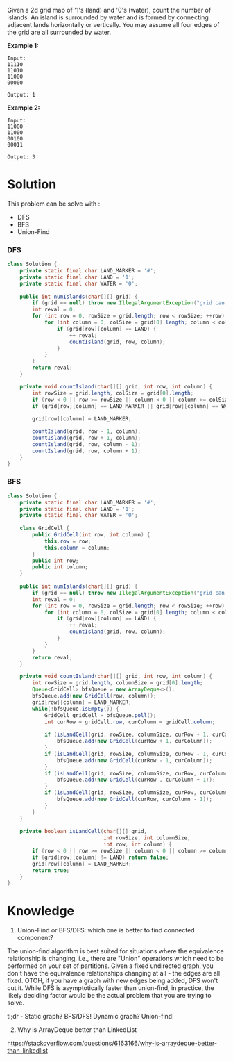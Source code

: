 Given a 2d grid map of '1's (land) and '0's (water), count the number of islands. An island is surrounded by water and is formed by connecting adjacent lands horizontally or vertically. You may assume all four edges of the grid are all surrounded by water.

__Example 1:__

```
Input:
11110
11010
11000
00000

Output: 1
```

__Example 2:__

```
Input:
11000
11000
00100
00011

Output: 3
```

# Solution

This problem can be solve with :
* DFS
* BFS
* Union-Find

### DFS

```java
class Solution {
    private static final char LAND_MARKER = '#';
    private static final char LAND = '1';
    private static final char WATER = '0';
    
    public int numIslands(char[][] grid) {
        if (grid == null) throw new IllegalArgumentException("grid can't be null!");
        int reval = 0;
        for (int row = 0, rowSize = grid.length; row < rowSize; ++row) {
            for (int column = 0, colSize = grid[0].length; column < colSize; ++ column) {
                if (grid[row][column] == LAND) {
                    ++ reval;
                    countIsland(grid, row, column);
                }
            }
        }
        return reval;
    }

    private void countIsland(char[][] grid, int row, int column) {
        int rowSize = grid.length, colSize = grid[0].length;
        if (row < 0 || row >= rowSize || column < 0 || column >= colSize) return;
        if (grid[row][column] == LAND_MARKER || grid[row][column] == WATER) return;
        
        grid[row][column] = LAND_MARKER;

        countIsland(grid, row - 1, column);
        countIsland(grid, row + 1, column);
        countIsland(grid, row, column - 1);
        countIsland(grid, row, column + 1);
    }
}
```

### BFS

```java
class Solution {
    private static final char LAND_MARKER = '#';
    private static final char LAND = '1';
    private static final char WATER = '0';
    
    class GridCell {
        public GridCell(int row, int column) {
            this.row = row;
            this.column = column;
        }
        public int row;
        public int column;
    }
    
    public int numIslands(char[][] grid) {
        if (grid == null) throw new IllegalArgumentException("grid can't be null!");
        int reval = 0;
        for (int row = 0, rowSize = grid.length; row < rowSize; ++row) {
            for (int column = 0, colSize = grid[0].length; column < colSize; ++ column) {
                if (grid[row][column] == LAND) {
                    ++ reval;
                    countIsland(grid, row, column);
                }
            }
        }
        return reval;
    }

    private void countIsland(char[][] grid, int row, int column) {
        int rowSize = grid.length, columnSize = grid[0].length;
        Queue<GridCell> bfsQueue = new ArrayDeque<>();
        bfsQueue.add(new GridCell(row, column));
        grid[row][column] = LAND_MARKER;
        while(!bfsQueue.isEmpty()) {
            GridCell gridCell = bfsQueue.poll();
            int curRow = gridCell.row, curColumn = gridCell.column;
            
            if (isLandCell(grid, rowSize, columnSize, curRow + 1, curColumn)) {
                bfsQueue.add(new GridCell(curRow + 1, curColumn));
            }
            if (isLandCell(grid, rowSize, columnSize, curRow - 1, curColumn)) {
                bfsQueue.add(new GridCell(curRow - 1, curColumn));
            }
            if (isLandCell(grid, rowSize, columnSize, curRow, curColumn + 1)) {
                bfsQueue.add(new GridCell(curRow , curColumn + 1));
            }
            if (isLandCell(grid, rowSize, columnSize, curRow, curColumn - 1)) {
                bfsQueue.add(new GridCell(curRow, curColumn - 1));
            }
        }
    }
    
    private boolean isLandCell(char[][] grid,
                               int rowSize, int columnSize,
                               int row, int column) {
        if (row < 0 || row >= rowSize || column < 0 || column >= columnSize) return false;
        if (grid[row][column] != LAND) return false;
        grid[row][column] = LAND_MARKER;
        return true;
    }
}
```



# Knowledge

1. Union-Find or BFS/DFS: which one is better to find connected component?

The union-find algorithm is best suited for situations where the equivalence relationship is changing, i.e., there are "Union" operations which need to be performed on your set of partitions. Given a fixed undirected graph, you don't have the equivalence relationships changing at all - the edges are all fixed. OTOH, if you have a graph with new edges being added, DFS won't cut it. While DFS is asymptotically faster than union-find, in practice, the likely deciding factor would be the actual problem that you are trying to solve.

tl;dr - Static graph? BFS/DFS! Dynamic graph? Union-find!

2. Why is ArrayDeque better than LinkedList

https://stackoverflow.com/questions/6163166/why-is-arraydeque-better-than-linkedlist

